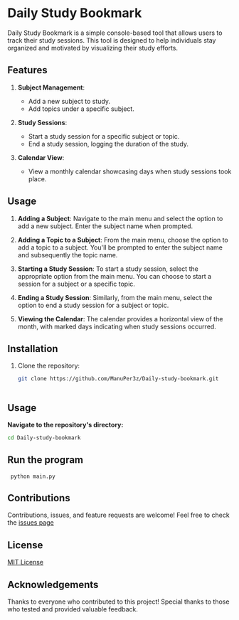 # Daily Study Bookmark

Daily Study Bookmark is a simple console-based tool that allows users to track their study sessions. This tool is designed to help individuals stay organized and motivated by visualizing their study efforts.

## Features

1. **Subject Management**:
   - Add a new subject to study.
   - Add topics under a specific subject.

2. **Study Sessions**:
   - Start a study session for a specific subject or topic.
   - End a study session, logging the duration of the study.

3. **Calendar View**:
   - View a monthly calendar showcasing days when study sessions took place.

## Usage

1. **Adding a Subject**:
   Navigate to the main menu and select the option to add a new subject. Enter the subject name when prompted.

2. **Adding a Topic to a Subject**:
   From the main menu, choose the option to add a topic to a subject. You'll be prompted to enter the subject name and subsequently the topic name.

3. **Starting a Study Session**:
   To start a study session, select the appropriate option from the main menu. You can choose to start a session for a subject or a specific topic.

4. **Ending a Study Session**:
   Similarly, from the main menu, select the option to end a study session for a subject or topic.

5. **Viewing the Calendar**:
   The calendar provides a horizontal view of the month, with marked days indicating when study sessions occurred.

## Installation

1. Clone the repository:

   ```bash
   git clone https://github.com/ManuPer3z/Daily-study-bookmark.git
  


## Usage

**Navigate to the repository's directory:**
```bash
cd Daily-study-bookmark
```

## Run the program

```
 python main.py
```

## Contributions 

Contributions, issues, and feature requests are welcome! Feel free to check the  [issues page](https://github.com/ManuPer3z/Daily-study-bookmark/issues)


## License

[MIT License](https://opensource.org/licenses/MIT)


## Acknowledgements

Thanks to everyone who contributed to this project!
Special thanks to those who tested and provided valuable feedback.
